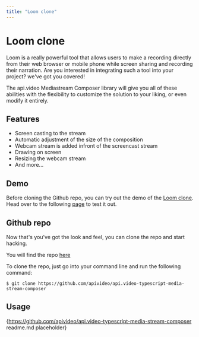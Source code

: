 ```yaml
---
title: "Loom clone"
---
```


# Loom clone

Loom is a really powerful tool that allows users to make a recording directly from their web browser or mobile phone while screen sharing and recording their narration. Are you interested in integrating such a tool into your project? we've got you covered!

The api.video Mediastream Composer library will give you all of these abilities with the flexibility to customize the solution to your liking, or even modify it entirely.

## Features

- Screen casting to the stream
- Automatic adjustment of the size of the composition
- Webcam stream is added infront of the screencast stream
- Drawing on screen
- Resizing the webcam stream
- And more...

## Demo

Before cloning the Github repo, you can try out the demo of the [Loom clone](https://record.a.video/). Head over to the following [page](https://record.a.video/) to test it out.

## Github repo

Now that's you've got the look and feel, you can clone the repo and start hacking.

You will find the repo [here](https://github.com/apivideo/api.video-typescript-media-stream-composer)

To clone the repo, just go into your command line and run the following command:

```
$ git clone https://github.com/apivideo/api.video-typescript-media-stream-composer
```

## Usage

{https://github.com/apivideo/api.video-typescript-media-stream-composer readme.md placeholder}